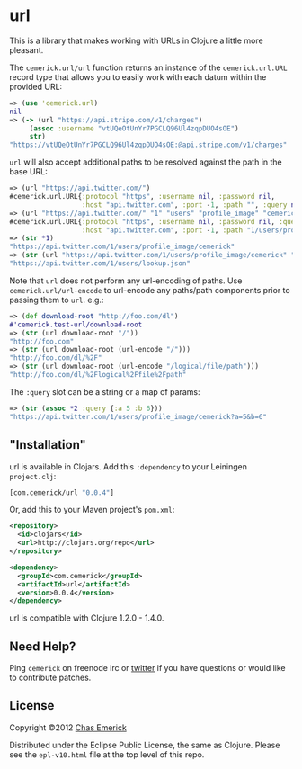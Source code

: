 # url

This is a library that makes working with URLs in Clojure a little more
pleasant.

The `cemerick.url/url` function returns an instance of the
`cemerick.url.URL` record type that allows you to easily work with each
datum within the provided URL:

```clojure
=> (use 'cemerick.url)
nil
=> (-> (url "https://api.stripe.com/v1/charges")
     (assoc :username "vtUQeOtUnYr7PGCLQ96Ul4zqpDUO4sOE")
     str)
"https://vtUQeOtUnYr7PGCLQ96Ul4zqpDUO4sOE:@api.stripe.com/v1/charges"
```

`url` will also accept additional paths to be resolved against the path
in the base URL:

```clojure
=> (url "https://api.twitter.com/")
#cemerick.url.URL{:protocol "https", :username nil, :password nil,
                  :host "api.twitter.com", :port -1, :path "", :query nil}
=> (url "https://api.twitter.com/" "1" "users" "profile_image" "cemerick")
#cemerick.url.URL{:protocol "https", :username nil, :password nil, :query nil,
                  :host "api.twitter.com", :port -1, :path "1/users/profile_image/cemerick"}
=> (str *1)
"https://api.twitter.com/1/users/profile_image/cemerick"
=> (str (url "https://api.twitter.com/1/users/profile_image/cemerick" "../../lookup.json"))
"https://api.twitter.com/1/users/lookup.json"
```

Note that `url` does not perform any url-encoding of paths.  Use
`cemerick.url/url-encode` to url-encode any paths/path components prior
to passing them to `url`.  e.g.:

```clojure
=> (def download-root "http://foo.com/dl")
#'cemerick.test-url/download-root
=> (str (url download-root "/"))
"http://foo.com"
=> (str (url download-root (url-encode "/")))
"http://foo.com/dl/%2F"
=> (str (url download-root (url-encode "/logical/file/path")))
"http://foo.com/dl/%2Flogical%2Ffile%2Fpath"
```

The `:query` slot can be a string or a map of params:

```clojure
=> (str (assoc *2 :query {:a 5 :b 6}))
"https://api.twitter.com/1/users/profile_image/cemerick?a=5&b=6"
```

## "Installation"

url is available in Clojars. Add this `:dependency` to your Leiningen
`project.clj`:

```clojure
[com.cemerick/url "0.0.4"]
```

Or, add this to your Maven project's `pom.xml`:

```xml
<repository>
  <id>clojars</id>
  <url>http://clojars.org/repo</url>
</repository>

<dependency>
  <groupId>com.cemerick</groupId>
  <artifactId>url</artifactId>
  <version>0.0.4</version>
</dependency>
```

url is compatible with Clojure 1.2.0 - 1.4.0.

## Need Help?

Ping `cemerick` on freenode irc or
[twitter](http://twitter.com/cemerick) if you have questions or would
like to contribute patches.

## License

Copyright ©2012 [Chas Emerick](http://cemerick.com)

Distributed under the Eclipse Public License, the same as Clojure.
Please see the `epl-v10.html` file at the top level of this repo.
